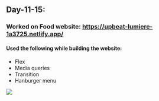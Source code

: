 ## Day-11-15:

### Worked on Food website: https://upbeat-lumiere-1a3725.netlify.app/

#### Used the following while building the website:
- Flex
- Media queries
- Transition
- Hanburger menu

<img src="./Mockup">

